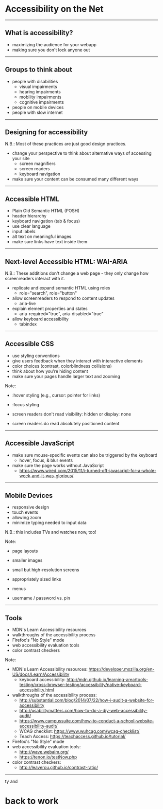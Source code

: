 
# Accessibility on the Net

---

## What is accessibility?

+ maximizing the audience for your webapp
+ making sure you don't lock anyone out

---

## Groups to think about

  + people with disabilities
    + visual impairments
    + hearing impairments
    + mobility impairments
    + cognitive impairments
  + people on mobile devices
  + people with slow internet

---

## Designing for accessibility

N.B.: Most of these practices are just good design practices.

+ change your perspective to think about alternative ways of accessing your site
  + screen magnifiers
  + screen readers
  + keyboard navigation
+ make sure your content can be consumed many different ways

---

## Accessible HTML

+ Plain Old Semantic HTML (POSH)
+ header hierarchy
+ keyboard navigation (tab & focus)
+ use clear language
+ input labels
+ alt text on meaningful images
+ make sure links have text inside them

---

## Next-level Accessible HTML: WAI-ARIA

N.B.: These additions don't change a web page - they only change how screenreaders interact with it.

+ replicate and expand semantic HTML using roles 
	+ role="search", role="button"
+ allow screenreaders to respond to content updates 
	+ aria-live
+ explain element properties and states 
	+ aria-required="true", aria-disabled="true"
+ allow keyboard accessibility 
	+ tabindex

---

## Accessible CSS

+ use styling conventions
+ give users feedback when they interact with interactive elements
+ color choices (contrast, colorblindness collisions)
+ think about how you're hiding content
+ make sure your pages handle larger text and zooming

Note:
+ :hover styling (e.g., cursor: pointer for links)
+ :focus styling
  
+ screen readers don't read visibility: hidden or display: none
+ screen readers do read absolutely positioned content

---

## Accessible JavaScript

+ make sure mouse-specific events can also be triggered by the keyboard
  + hover, focus, & blur events
+ make sure the page works without JavaScript
  + https://www.wired.com/2015/11/i-turned-off-javascript-for-a-whole-week-and-it-was-glorious/

---

## Mobile Devices

+ responsive design
+ touch events
+ allowing zoom
+ minimize typing needed to input data

N.B.: this includes TVs and watches now, too!

Note:
+ page layouts
+ smaller images
+ small but high-resolution screens

+ appropriately sized links
+ menus

+ username / password vs. pin

---

## Tools

+ MDN's Learn Accessibility resources
+ walkthroughs of the accessibility process
+ Firefox's "No Style" mode
+ web accessibility evaluation tools
+ color contrast checkers

Note:
+ MDN's Learn Accessibility resources: https://developer.mozilla.org/en-US/docs/Learn/Accessibility
  + keyboard accessibility: http://mdn.github.io/learning-area/tools-testing/cross-browser-testing/accessibility/native-keyboard-accessibility.html
+ walkthroughs of the accessibility process: 
	+ http://substantial.com/blog/2014/07/22/how-i-audit-a-website-for-accessibility
	+ http://usabilitymatters.com/how-to-do-a-diy-web-accessibility-audit/
  + https://www.campussuite.com/how-to-conduct-a-school-website-accessibility-audit/
  + WCAG checklist: https://www.wuhcag.com/wcag-checklist/
  + Teach Access: https://teachaccess.github.io/tutorial/
+ Firefox's "No Style" mode
+ web accessibility evaluation tools: 
	+ http://wave.webaim.org/
	+ https://tenon.io/testNow.php
+ color contrast checkers: 
  + http://leaverou.github.io/contrast-ratio/

---

ty and 
# back to work
